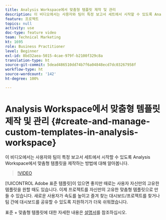 ```yaml
---
title: Analysis Workspace에서 맞춤형 템플릿 제작 및 관리
description: 이 비디오에서는 사용자와 팀이 특정 보고서 세트에서 시작할 수 있도록 Analysis Workspace에서 맞춤형 템플릿을 제작하는 방법에 대해 알아봅니다.
feature: 프로젝트
topics: null
activity: use
doc-type: feature video
team: Technical Marketing
kt: 1695
role: Business Practitioner
level: Beginner
exl-id: 8bd32aea-5015-4cae-979f-b2100f329c8a
translation-type: ht
source-git-commit: 5dead486510dd74b7f6a04848ecd7dc03267958f
workflow-type: ht
source-wordcount: '142'
ht-degree: 100%

---
```


# Analysis Workspace에서 맞춤형 템플릿 제작 및 관리 {#create-and-manage-custom-templates-in-analysis-workspace}

이 비디오에서는 사용자와 팀이 특정 보고서 세트에서 시작할 수 있도록 Analysis Workspace에서 맞춤형 템플릿을 제작하는 방법에 대해 알아봅니다.

>[!VIDEO](https://video.tv.adobe.com/v/23231/?quality=12)

[!UICONTROL Adobe 표준 템플릿]이 있으면 좋지만 때로는 사용자 자신만의 고유한 템플릿을 원할 때도 있습니다. 이제 프로젝트를 자신만의 고유한 맞춤형 템플릿으로 만들 수 있습니다. 새로운 사용자가 속도를 높이고 즐겨 찾는 대시보드/프로젝트를 찾거나 팀 간에 대시보드를 공유할 수 있도록 지원하기가 더욱 쉬워졌습니다.

표준 + 맞춤형 템플릿에 대한 자세한 내용은 [설명서](https://marketing.adobe.com/resources/help/ko-KR/analytics/analysis-workspace/starter_projects.html)를 참조하십시오.
